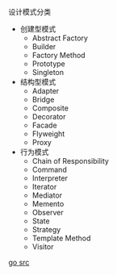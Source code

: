 
设计模式分类
- 创建型模式
  - Abstract Factory
  - Builder
  - Factory Method
  - Prototype
  - Singleton
- 结构型模式
  - Adapter
  - Bridge
  - Composite
  - Decorator
  - Facade
  - Flyweight
  - Proxy
- 行为模式
  - Chain of Responsibility
  - Command
  - Interpreter
  - Iterator
  - Mediator
  - Memento
  - Observer
  - State
  - Strategy
  - Template Method
  - Visitor



[go src](./src/main/java/tk/deriwotua/dp/Test.java)